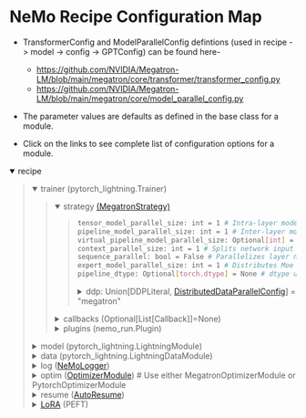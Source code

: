 # NeMo Recipe Configuration Map

- TransformerConfig and ModelParallelConfig defintions (used in recipe -> model -> config -> GPTConfig) can be found here-
  -  https://github.com/NVIDIA/Megatron-LM/blob/main/megatron/core/transformer/transformer_config.py 
  -  https://github.com/NVIDIA/Megatron-LM/blob/main/megatron/core/model_parallel_config.py

- The parameter values are defaults as defined in the base class for a module.
- Click on the links to see complete list of configuration options for a module.

<details open>
<summary>recipe</summary>
<blockquote>

<details open>
  <summary>trainer (pytorch_lightning.Trainer)</summary>

  <blockquote>

  <details open><summary>strategy <a href="https://github.com/NVIDIA/NeMo/blob/main/nemo/lightning/pytorch/strategies/megatron_strategy.py">(MegatronStrategy)</a></summary>
  <blockquote>

  ```sh
  tensor_model_parallel_size: int = 1 # Intra-layer model parallelism. Splits tensors across GPU ranks
  pipeline_model_parallel_size: int = 1 # Inter-layer model parallelism. Splits transformer layers across GPU ranks
  virtual_pipeline_model_parallel_size: Optional[int] = None # Number of virtual blocks per pipeline model parallel rank is the virtual model parallel size
  context_parallel_size: int = 1 # Splits network input along sequence dimension across GPU ranks
  sequence_parallel: bool = False # Parallelizes layer norms and dropout sequentially
  expert_model_parallel_size: int = 1 # Distributes Moe Experts across sub data parallel dimension
  pipeline_dtype: Optional[torch.dtype] = None # dtype used in p2p communication
  ```    
  <details><summary>ddp: Union[DDPLiteral, <a href="https://github.com/NVIDIA/Megatron-LM/blob/main/megatron/core/distributed/distributed_data_parallel_config.py">DistributedDataParallelConfig</a>] = "megatron"</summary>
  <blockquote>

  ```sh
  grad_reduce_in_fp32: bool = False # If true, reduce grads in fp32; this is overridden by same config in MegatronMixedPrecision
  overlap_grad_reduce: bool = False # If true, overlap grad all-reduce / reduce-scatter with backward compute
  overlap_param_gather: bool = False # If true, overlap param all-gather with forward compute
  align_param_gather: bool = False # If true, all PP stages will launch param all-gathers simultaneously
  use_distributed_optimizer: bool = False # If true, issue reduce-scatter collectives to aggregate gradients and clean up originally allocated model parameters, otherwise issue all-reduce collectives ; this is overridden by same config in OptimizerConfig
  check_for_nan_in_grad: bool = False # If true, check for NaNs in gradients _before_ communication collective
  bucket_size: Optional[int] = None # Maximum number of parameters in each bucket
  average_in_collective: bool = False # If true, compute average in collective directly, as opposed to dividing by the dp_size first and then computing sum in the collective
  fp8_param_gather: bool = False # If true, keep the compute param in fp8 (do not use any other intermediate dtype) and perform the param all-gather in fp8
  ```  
  </blockquote>
  </details>
  </blockquote>
  </details>

  <details>
  <summary>callbacks (Optional[List[Callback]]=None)</summary>
  <blockquote>

  <details><summary><a href="https://github.com/NVIDIA/NeMo/blob/main/nemo/utils/exp_manager.py#L240">TimingCallback</a> (Callback)</summary>
  <blockquote>

  ```sh
  reduction: str = "mean" # reduction over multiple timings of the same timer
  sync_cuda: bool = False # if True torch.cuda.synchronize() is called for start/stop
  buffer_size: int = 1 # if positive, limits the number of stored measures per name
  ```
  </blockquote>
  </details>

  <details><summary><a href="https://github.com/NVIDIA/NeMo/blob/main/nemo/lightning/pytorch/callbacks/megatron_comm_overlap.py">MegatronCommOverlapCallback</a> (Callback)</summary>
  <blockquote>

  ```sh
  tp_comm_overlap: bool = None # Enable tensor parallel overlap (experimental)
  tp_comm_overlap_cfg: TransformerLayerTPOverlapCfg = None # Tensor parallel overlap config
  overlap_p2p_comm: bool = None # Enable pipeline parallel overlap
  batch_p2p_comm: bool = None # Batch pipeline parallel send/recv into a single op
  overlap_grad_reduce: bool = None # Overlap data parallel gradient reduction with compute
  overlap_param_gather: bool = None # Overlap data parallel parameter gather with compute
  overlap_param_gather_with_optimizer_step: bool = None # Overlap data parallel parameter gather optimizer step
  align_param_gather: bool = None # Align data parallel parameter gather across virtual pipeline chunks
  bucket_size: int = None # The DDP bucket size, controls the data parallel overlap granularity
  defer_embedding_wgrad_compute: bool = None # Overlap wgrads with the pipeline drain bubble for the last pipeline stage
  wgrad_deferral_limit: int = None # Limit of how many outstanding wgrads may be overlapped with the pipeline drain bubble
  ```
  </blockquote>
  </details>

  <details><summary><a href="https://github.com/NVIDIA/NeMo/blob/main/nemo/lightning/pytorch/callbacks/nsys.py">NsysCallback</a> (Callback)</summary>
  <blockquote>

  ```sh
  start_step: int # Global batch to start profiling
  end_step: int # Global batch to end profiling
  ranks: List[int] = [0] # Global rank IDs to profile
  gen_shape: bool = False # Generate model and kernel details including input shapes
  ```
  </blockquote>
  </details>

  <details><summary><a href="https://github.com/NVIDIA/NeMo/blob/main/nemo/lightning/pytorch/callbacks/memory_profiler.py">MemoryProfileCallback</a> (Callback)</summary>
  <blockquote>

  ```sh
  dir: str = "/mem_profile" # Directory to store the memory profile dump
  warn_cycles: bool = True # Whether to enable [reference cycle detection](https://pytorch.org/blog/understanding-gpu-memory-2/)
  ranks: List = [] # List of ranks to collect snapshot on, defaults to all if list is empty
  ```
  </blockquote>
  </details>

  <details><summary><a href="https://github.com/NVIDIA/NeMo/blob/main/nemo/lightning/pytorch/callbacks/garbage_collection.py">GarbageCollectionCallback</a> (Callback)</summary>
  <blockquote>

  ```sh
  gc_interval_train: int # Number of global train steps at which garbage collection is done
  gc_interval_val: int # Number of global validation steps at which garbage collection is done
  ```
  </blockquote>
  </details>
  </blockquote>
  </details>

  <details>
  <summary>plugins (nemo_run.Plugin)</summary>
  <blockquote>

  <details><summary><a href="https://github.com/NVIDIA/NeMo/blob/main/nemo/lightning/pytorch/plugins/mixed_precision.py">MegatronMixedPrecision</a></summary>
  <blockquote>

  ```sh
  precision: Literal["16-mixed", "bf16-mixed", "32"] # dtype for mixed precision training
  params_dtype: torch.dtype = None # dtype used when intializing the weights
  pipeline_dtype: torch.dtype = None # dtype used in p2p communication, usually params_dtype
  autocast_enabled: bool = False
  grad_reduce_in_fp32: bool = True # If true, reduce grads in fp32; this overrides same config in DistributedDataParallelConfig
  fp8: str = None # If set, enables the use of FP8 precision through Transformer Engine. There are 2 predefined choices- 'e4m3' and 'hybrid'
  fp8_margin: int = 0 # Margin for the scaling factor computation
  fp8_amax_history_len: int = 1 # The length of the amax history window used for scaling factor computation
  fp8_amax_compute_algo: str = "most_recent" # Algorithm used for choosing the `amax` value for the scaling factor computation. There are 2 predefined choices- `max` and 'most_recent'
  fp8_params: bool = False # fp8 dtype weights, sets 'transformer_engine.pytorch.fp8.FP8GlobalStateManager.FP8_PARAMETERS=True' and 'fp8_param_gather=True'
  ```
  </blockquote>
  </details>

  <details><summary><a href="https://github.com/NVIDIA/NeMo/blob/main/nemo/lightning/run/plugins.py">PerfEnvPlugin</a></summary>
  <blockquote>

  ```sh
  enable_layernorm_sm_margin: bool = True # Set SM margin for TransformerEngine's Layernorm, so in order to not block DP level communication overlap
  layernorm_sm_margin: int = 16 # The SM margin for TransformerEngine Layernorm
  enable_vboost: bool = False # Whether to steer more power towards tensor cores via `sudo nvidia-smi boost-slider --vboost 1`. May not work on all systems
  ```
  </blockquote>
  </details>

  </blockquote>
  </details>

  </blockquote>

</details>

<details>
  <summary>model (pytorch_lightning.LightningModule)</summary>

  <blockquote>
    
  <details><summary>config (<a href="https://github.com/NVIDIA/NeMo/blob/main/nemo/collections/llm/gpt/model/base.py">GPTConfig</a>)</summary>
  <blockquote>

  ```sh
  seq_length: int = 1024 # Number of tokens in a single sequence
  attention_softmax_in_fp32: bool = False # If True, run attention masking and softmax in fp32. This should be True if apply_query_key_layer_scaling is True
  num_layers: int = 0 # Number of transformer layers in a transformer block
  hidden_size: int = 0 # Transformer hidden size
  num_attention_heads: int = 0 # Number of transformer attention heads
  num_query_groups: Optional[int] = None # Number of query groups for group query attention. If None, normal attention is used
  ffn_hidden_size: Optional[int] = None # Transformer Feed-Forward Network hidden size. This is set to 4*hidden_size if not provided
  hidden_dropout: float = 0.1 # Dropout probability for transformer hidden state
  attention_dropout: float = 0.1 # Post attention dropout probability
  add_bias_linear: bool = True # Include a bias term in all linear layers (QKV projections, after core attention, and two in MLP layer)
  gated_linear_unit: bool = False # Use a gated linear unit for the first linear layer in the MLP
  activation_func: Callable = F.gelu # Activation function to use for the non-linearity in the MLP
  normalization: bool = "LayerNorm" # Which norm to use for normalization layers, valid options are `LayerNorm` and `RMSNorm`
  layernorm_epsilon: float = 1e-5 # Epsilon value for any LayerNorm operations
  layernorm_zero_centered_gamma: bool = False # If set to True, the LayerNorm is adjusted to center the gamma values around 0. This improves numerical stability

  # Fusions
  masked_softmax_fusion: bool = True # If True, uses softmax fusion
  cross_entropy_loss_fusion: bool = True # If this is enabled, the fused cross entropy implementation would be used
  gradient_accumulation_fusion: bool = _grad_accum_fusion_available # If true, fuses weight gradient accumulation to GEMMs. Requires the custom CUDA extension fused_weight_gradient_mlp_cuda module
  bias_activation_fusion: bool = False # If True, fuses bias addition and the activation function when possible
  bias_dropout_fusion: bool = False # If True, uses bias dropout fusion
  apply_rope_fusion: bool = False # If True, use fused RoPE kernel

  recompute_granularity: Optional[str] = None # Determines which type of activation recompute to use. If set, must be 'selective' or 'full'.
  recompute_method: Optional[str] = None # Determines which transformer layers will be recomputed. If set, must be 'uniform' or 'block'.
  recompute_num_layers: Optional[int] = None # If True, distribute recomputed activations across the model parallel group
  distribute_saved_activations: Optional[bool] = None # If True, distribute recomputed activations across the - model parallel group.

  enable_cuda_graph: bool = False # When set to true, TransformerLayer layers are swapped with a CUDA graphed version.
  external_cuda_graph: bool = False # When set to true, TransformerLayer layers are swapped with user provided CUDA graphs.
  ```
  </blockquote>
  </details>

  </blockquote>

</details>

<details>
  <summary>data (pytorch_lightning.LightningDataModule)</summary>

  <blockquote>

  <details><summary><a href="https://github.com/NVIDIA/NeMo/blob/main/nemo/collections/llm/gpt/data/mock.py">MockDataModule</a></summary>
  <blockquote>
      
  ```sh
  seq_length: int = 2048 # Number of tokens in a single sequence
  tokenizer: Optional["TokenizerSpec"] = None # TokenizerSpec object to convert sequences to tokens
  micro_batch_size: int = 4 # The size of each micro batch
  global_batch_size: int = 8 # The size of each micro batch
  rampup_batch_size: Optional[List[int]] = None # Rampup batch size, should be in format of [start_global_batch_size, batch_size_increment, ramup_samples]
  num_train_samples: int = 10_000 # The number of samples to use for training
  num_val_samples: int = 10_000 # The number of samples to use for validation
  num_test_samples: int = 10_000 # The number of samples to use for testing
  num_workers: int = 8 # How many subprocesses to use for data loading
  pin_memory: bool = True # If True, the data loader will copy Tensors into device/CUDA pinned memory before returning them
  persistent_workers: bool = False # If True, the data loader will not shut down the worker processes after a dataset has been consumed once
  create_attention_mask: bool = False # Option to enable the attention masks generation
  ```
  </blockquote>
  </details>

  <details><summary><a href="https://github.com/NVIDIA/NeMo/blob/main/nemo/collections/llm/gpt/data/squad.py">SquadDataModule</a> (For fine-tuning jobs)</summary>
  <blockquote>

  ```sh
  seq_length: int = 2048 # Number of tokens in a single sequence
  tokenizer: Optional["TokenizerSpec"] = None # TokenizerSpec object to convert sequences to tokens
  micro_batch_size: int = 4 # The size of each micro batch
  global_batch_size: int = 8 # The size of each micro batch
  ```
  <details><summary>packed_sequence_specs (Optional[<a href="https://github.com/NVIDIA/NeMo/blob/main/nemo/collections/llm/gpt/data/packed_sequence.py">PackedSequenceSpecs</a>] = None)</summary>
  <blockquote>

  ```sh
  packed_sequence_size: int = -1 # If a positive integer, this arg enables training with sequence packing and specifies the pack size
  tokenizer_model_name: str = None # Keep track of tokenizer model name, since each tokenizer produces a different packed sequence dataset file. This field is set by llm.finetune api
  packed_train_data_path: str = None # If specified, use this file for the packed training dataset instead of the default path
  packed_val_data_path: str = None # If specified, use this file for the packed validation dataset instead of the default path
  ```
  </blockquote>
  </details>
  </blockquote>
  </details>

  </blockquote>

</details>

<details>
  <summary>log (<a href="https://github.com/NVIDIA/NeMo/blob/main/nemo/lightning/nemo_logger.py">NeMoLogger</a>)</summary>

  <blockquote>

  ```sh
  log_dir: Optional[str] = None # Directory to save logs
  log_local_rank_0_only: bool = False # Log only on local rank 0
  log_global_rank_0_only: bool = False # Log only on global rank 0
  ```
  <details><summary>ckpt (Optional[<a href="https://github.com/NVIDIA/NeMo/blob/main/nemo/lightning/pytorch/callbacks/model_checkpoint.py">ModelCheckpoint</a>] = None)</summary>
  <blockquote>      

  ```sh
  save_last: Optional[bool] = True # saves a `*-last` copy whenever a checkpoint file gets saved
  save_top_k: int = 3 # saves the top-k checkpoints according to 'monitor'
  every_n_epochs: int = None # Number of epochs between checkpoints
  every_n_train_steps: Optional[int] = None # Number of train steps between checkpoints
  save_on_train_epoch_end: Optional[bool] = False # Whether to run checkpointing at the end of the training epoch
  train_time_interval: Optional[timedelta] = None # After each interval, monitor checkpoints. Not to be used with 'every_n_epochs' or 'every_n_train_steps'
  ```
  </blockquote>
  </details>

  <details><summary>tensorboard (Optional[TensorBoardLogger] = None)</summary>
  <blockquote>

  ```sh
  save_dir: Union[str, Path] # Directory where tensorbroad log file will be saved
  name: Optional[str] = "lightning_logs" # Experiment name
  ```
  </blockquote>
  </details>

  <details><summary>wandb: Optional[WandbLogger] = None</summary>
  <blockquote>

  ```sh
  name: Optional[str] = None # Display name for the run
  project: Optional[str] = None # The name of the project to which this run will belong. If not set, the environment variable 'WANDB_PROJECT' will be used as a fallback. If both are not set, it defaults to 'lightning_logs'
  config: Dict # Add other config parameters, wandb_logger.experiment.config["key"] = value, wandb_logger.experiment.config.update({key1: val1, key2: val2}), wandb.config["key"] = value
  ```
  </blockquote>
  </details>

  </blockquote>

</details>

<details>
  <summary>optim (<a href="https://github.com/NVIDIA/NeMo/blob/main/nemo/lightning/pytorch/optim/base.py">OptimizerModule</a>) # Use either MegatronOptimizerModule or PytorchOptimizerModule</summary>

  <blockquote>

  <details><summary><a href="https://github.com/NVIDIA/NeMo/blob/main/nemo/lightning/pytorch/optim/megatron.py">MegatronOptimizerModule</a></summary>
  <blockquote>

  <details><summary>config (<a href="https://github.com/NVIDIA/Megatron-LM/blob/main/megatron/core/optimizer/optimizer_config.py">OptimizerConfig</a>)</summary>
  <blockquote>

  ```sh
  optimizer: str = 'adam' # Optimizer to use (one of Adam or SGD)
  lr: Optional[float] = None # Initial learning rate. Depending on decay style and initial warmup, the learning rate at each iteration would be different
  weight_decay: float = 0.01 # Weight decay coefficient for L2 regularization
  bf16: bool = False # If true, train with bf16 mixed precision training
  fp16: bool = False # If true, train with fp8 mixed precision training
  adam_beta1: float = 0.9 # First coefficient for computing running averages of gradient and its square in Adam optimizer
  adam_beta2: float = 0.999 # Second coefficient for computing running averages of gradient and its square in Adam optimizer
  adam_eps: float = 1e-08 # Term added to the denominator to improve numerical stability in Adam optimizer
  use_distributed_optimizer: bool = False # Distribute optimizer state over data-parallel replicas; this overrides same config in DistributedDataParallelConfig
  clip_grad: float 1.0 # Gradient clipping based on global L2 norm
  ```
  </blockquote>
  </details>
      
  <details><summary>lr_scheduler (Optional[CosineAnnealingScheduler[<a href="https://github.com/NVIDIA/NeMo/blob/main/nemo/lightning/pytorch/optim/base.py">LRSchedulerModule</a>]] = None)</summary>
  <blockquote>

  ```sh
  warmup_steps: int = 750 # Number of training steps in warmup stage
  constant_steps: int = 80000 # Number of steps to keep lr constant at
  min_lr: float = 6e-5 # Minimum lr to hold the learning rate after decay
  ```
  </blockquote>
  </details>

  </blockquote>
  </details>

  <details><summary><a href="https://github.com/NVIDIA/NeMo/blob/main/nemo/lightning/pytorch/optim/pytorch.py">PytorchOptimizerModule</a></summary>
  <blockquote>

  ```sh
  optimizer_fn: torch.optim.Optimizer # Eg. torch.optim.Adam
  lr_scheduler: Optional[LRSchedulerModule] = None # The learning rate scheduler module
  ```
  </blockquote>
  </details>

  </blockquote>

</details>

<details>
  <summary>resume (<a href="https://github.com/NVIDIA/NeMo/blob/main/nemo/lightning/resume.py">AutoResume</a>)</summary>

  <blockquote>

  ```sh
  restore_config: Optional[RestoreConfig] = None # Optional config for selectively restoring specific parts like model weights, optimizer states, etc. If the config contains a path from HF or another non-NeMo checkpoint format, the checkpoint will be automatically converted to a NeMo compatible format
  resume_from_directory: Optional[str] = None # Path to the checkpointing directory to restore from; this takes precedence over 'restore_config'
  resume_from_path: Optional[str] = None # Path to a specific checkpoint to restore from
  adapter_path: Optional[str] = None # Path to any adapter checkpoints
  resume_if_exists: bool = False # Whether this experiment is resuming from a previous run. If True, it sets trainer._checkpoint_connector._ckpt_path so that the trainer should auto-resume
  ```
  </blockquote>

</details>

<details>
  <summary><a href="https://github.com/NVIDIA/NeMo/blob/main/nemo/collections/llm/peft/lora.py">LoRA</a> (PEFT)</summary>

  <blockquote>

  ```sh
  target_modules: List[str] = field(
      default_factory=lambda: ['linear_qkv', 'linear_proj', 'linear_fc1', 'linear_fc2']
  ) # A list of module names to apply LoRA to
  dim: int = 32 # Dimension of the low-rank projection space
  alpha: int = 32 # Weighting factor for the low-rank projection
  dropout: float = 0.0 # Dropout rate for the low-rank projection
  dropout_position: Literal['pre', 'post'] = 'post' # Position for applying dropout
  ```
  </blockquote>

</details>

</blockquote>
</details>